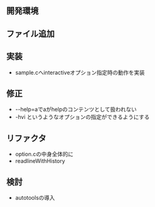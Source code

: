 ## 開発環境

## ファイル追加

## 実装
- sample.cへinteractiveオプション指定時の動作を実装

## 修正
- --help=aでaがhelpのコンテンツとして扱われない
- -hvi というようなオプションの指定ができるようにする

## リファクタ
- option.cの中身全体的に
- readlineWithHistory

## 検討
- autotoolsの導入
